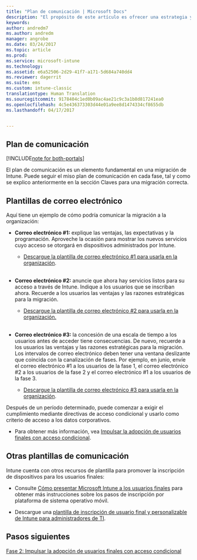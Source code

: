 ```yaml
---
title: "Plan de comunicación | Microsoft Docs"
description: "El propósito de este artículo es ofrecer una estrategia y un plan de comunicación de migración."
keywords: 
author: andredm7
ms.author: andredm
manager: angrobe
ms.date: 03/24/2017
ms.topic: article
ms.prod: 
ms.service: microsoft-intune
ms.technology: 
ms.assetid: e6a52506-2d29-41f7-a171-5d684a740dd4
ms.reviewer: dagerrit
ms.suite: ems
ms.custom: intune-classic
translationtype: Human Translation
ms.sourcegitcommit: 9178404c1ed0b09ac4ae21c9c3a1b8d817241ea0
ms.openlocfilehash: 4c5e436373303d44e01a9ee8d1474334cf8655db
ms.lasthandoff: 04/17/2017


---
```


## <a name="communication-plan"></a>Plan de comunicación

[!INCLUDE[note for both-portals](../includes/note-for-both-portals.md)]

El plan de comunicación es un elemento fundamental en una migración de Intune. Puede seguir el miso plan de comunicación en cada fase, tal y como se explico anteriormente en la sección Claves para una migración correcta.

## <a name="e-mail-templates"></a>Plantillas de correo electrónico

Aquí tiene un ejemplo de cómo podría comunicar la migración a la organización:

-   **Correo electrónico \#1:** explique las ventajas, las expectativas y la programación. Aproveche la ocasión para mostrar los nuevos servicios cuyo acceso se otorgará en dispositivos administrados por Intune.

    -   [Descargue la plantilla de correo electrónico \#1 para usarla en la organización](https://gallery.technet.microsoft.com/Intune-migration-guide-end-e3209b35).
<br></br>

-   **Correo electrónico \#2:** anuncie que ahora hay servicios listos para su acceso a través de Intune. Indique a los usuarios que se inscriban ahora. Recuerde a los usuarios las ventajas y las razones estratégicas para la migración.

    -   [Descargue la plantilla de correo electrónico \#2 para usarla en la organización.](https://gallery.technet.microsoft.com/Intune-migration-guide-end-a9d25eb5)
<br></br>

-   **Correo electrónico \#3:** la concesión de una escala de tiempo a los usuarios antes de acceder tiene consecuencias. De nuevo, recuerde a los usuarios las ventajas y las razones estratégicas para la migración. Los intervalos de correo electrónico deben tener una ventana deslizante que coincida con la canalización de fases. Por ejemplo, en junio, envíe el correo electrónico \#1 a los usuarios de la fase 1, el correo electrónico \#2 a los usuarios de la fase 2 y el correo electrónico \#1 a los usuarios de la fase 3.

    -   [Descargue la plantilla de correo electrónico \#3 para usarla en la organización](https://gallery.technet.microsoft.com/Intune-migration-guide-end-831521b5).

Después de un período determinado, puede comenzar a exigir el cumplimiento mediante directivas de acceso condicional y usarlo como criterio de acceso a los datos corporativos.

-   Para obtener más información, vea [Impulsar la adopción de usuarios finales con acceso condicional](https://docs.microsoft.com/intune/plan-design/migration-phase2-drive-end-user-adoption-with-conditional-access).

## <a name="additional-communication-templates"></a>Otras plantillas de comunicación

Intune cuenta con otros recursos de plantilla para promover la inscripción de dispositivos para los usuarios finales:

-   Consulte [Cómo presentar Microsoft Intune a los usuarios finales](https://docs.microsoft.com/intune/deploy-use/what-to-tell-your-end-users-about-using-microsoft-intune) para obtener más instrucciones sobre los pasos de inscripción por plataforma de sistema operativo móvil.

-   Descargue una [plantilla de inscripción de usuario final y personalizable de Intune para administradores de TI](https://gallery.technet.microsoft.com/End-user-Intune-enrollment-55dfd64a).

## <a name="next-steps"></a>Pasos siguientes

[Fase 2: Impulsar la adopción de usuarios finales con acceso condicional](https://docs.microsoft.com/intune/plan-design/migration-phase2-drive-end-user-adoption-with-conditional-access)

